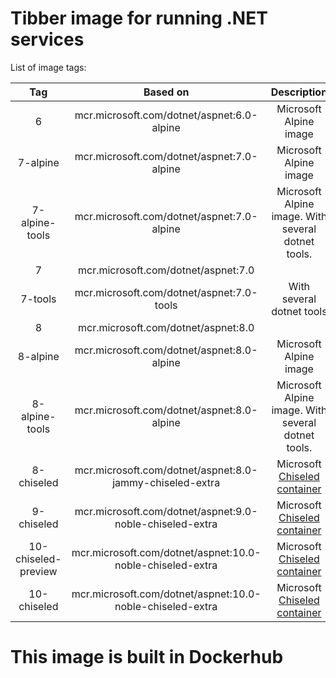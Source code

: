 # Tibber image for running .NET services

List of image tags:

|      Tag            |                         Based on                          |                                                 Description                                                  |
| :-----------------: | :-------------------------------------------------------: | :----------------------------------------------------------------------------------------------------------: |
|         6           | mcr.microsoft.com/dotnet/aspnet:6.0-alpine                |                                            Microsoft Alpine image                                            |
|      7-alpine       | mcr.microsoft.com/dotnet/aspnet:7.0-alpine                |                                            Microsoft Alpine image                                            |
|   7-alpine-tools    | mcr.microsoft.com/dotnet/aspnet:7.0-alpine                |                              Microsoft Alpine image. With several dotnet tools.                              |
|         7           | mcr.microsoft.com/dotnet/aspnet:7.0                       |                                                                                                              |
|      7-tools        | mcr.microsoft.com/dotnet/aspnet:7.0-tools                 |                                          With several dotnet tools                                           |
|         8           | mcr.microsoft.com/dotnet/aspnet:8.0                       |                                                                                                              |
|      8-alpine       | mcr.microsoft.com/dotnet/aspnet:8.0-alpine                |                                            Microsoft Alpine image                                            |
|   8-alpine-tools    | mcr.microsoft.com/dotnet/aspnet:8.0-alpine                |                              Microsoft Alpine image. With several dotnet tools.                              |
|     8-chiseled      | mcr.microsoft.com/dotnet/aspnet:8.0-jammy-chiseled-extra  | Microsoft [Chiseled container](https://devblogs.microsoft.com/dotnet/announcing-dotnet-chiseled-containers/) |
|     9-chiseled      | mcr.microsoft.com/dotnet/aspnet:9.0-noble-chiseled-extra  | Microsoft [Chiseled container](https://devblogs.microsoft.com/dotnet/announcing-dotnet-chiseled-containers/) |
| 10-chiseled-preview | mcr.microsoft.com/dotnet/aspnet:10.0-noble-chiseled-extra | Microsoft [Chiseled container](https://devblogs.microsoft.com/dotnet/announcing-dotnet-chiseled-containers/) |
|    10-chiseled      | mcr.microsoft.com/dotnet/aspnet:10.0-noble-chiseled-extra | Microsoft [Chiseled container](https://devblogs.microsoft.com/dotnet/announcing-dotnet-chiseled-containers/) |

# This image is built in Dockerhub
